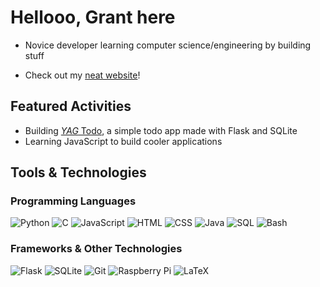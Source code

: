 # Hellooo, Grant here

- Novice developer learning computer science/engineering by building stuff <br>

- Check out my [neat website](https://gachuzia.github.io/gachuzias-website/)!

## Featured Activities

- Building [*YAG* Todo](), a simple todo app made with Flask and SQLite
- Learning JavaScript to build cooler applications

## Tools & Technologies  

### Programming Languages
![Python](https://img.shields.io/badge/-Python-ffd343?&logo=Python&style=for-the-badge)
![C](https://img.shields.io/badge/-C-A8B9CC?logo=c&logoColor=white&style=for-the-badge)
![JavaScript](https://img.shields.io/badge/-JavaScript-F7DF1E?logo=javascript&logoColor=white&style=for-the-badge)
![HTML](https://img.shields.io/badge/HTML-ff4433?style=for-the-badge&logo=html5&logoColor=white)
![CSS](https://img.shields.io/badge/CSS-46a2f1?style=for-the-badge&logo=css3&logoColor=white)
![Java](https://img.shields.io/badge/-Java-007396?logo=java&logoColor=white&style=for-the-badge)
![SQL](https://img.shields.io/badge/-SQL-4479A1?logo=amazon-dynamodb&logoColor=white&style=for-the-badge)
![Bash](https://img.shields.io/badge/-Bash-4EAA25?logo=gnu-bash&logoColor=white&style=for-the-badge)



### Frameworks & Other Technologies
![Flask](https://img.shields.io/badge/flask-%23000.svg?style=for-the-badge&logo=flask&logoColor=white)
![SQLite](https://img.shields.io/badge/sqlite-003c58.svg?style=for-the-badge&logo=sqlite&logoColor=white)
![Git](https://img.shields.io/badge/-Git-F05032?logo=git&logoColor=white&style=for-the-badge)
![Raspberry Pi](https://img.shields.io/badge/-Raspberry_Pi-C51A4A?logo=Raspberry-Pi&logoColor=white&style=for-the-badge)
![LaTeX](https://img.shields.io/badge/-LaTeX-008080?logo=latex&logoColor=white&style=for-the-badge)



<!---
GAchuzia/GAchuzia is a ✨ special ✨ repository because its `README.md` (this file) appears on your GitHub profile.
You can click the Preview link to take a look at your changes.
--->
